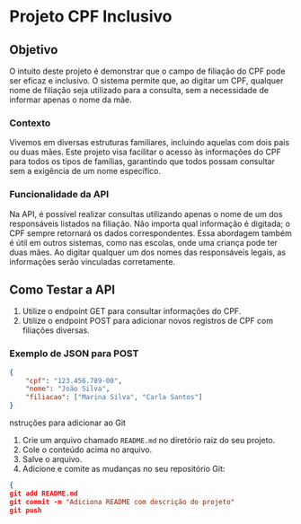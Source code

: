 # Projeto CPF Inclusivo

## Objetivo

O intuito deste projeto é demonstrar que o campo de filiação do CPF pode ser eficaz e inclusivo. O sistema permite que, ao digitar um CPF, qualquer nome de filiação seja utilizado para a consulta, sem a necessidade de informar apenas o nome da mãe.

### Contexto

Vivemos em diversas estruturas familiares, incluindo aquelas com dois pais ou duas mães. Este projeto visa facilitar o acesso às informações do CPF para todos os tipos de famílias, garantindo que todos possam consultar sem a exigência de um nome específico.

### Funcionalidade da API

Na API, é possível realizar consultas utilizando apenas o nome de um dos responsáveis listados na filiação. Não importa qual informação é digitada; o CPF sempre retornará os dados correspondentes. Essa abordagem também é útil em outros sistemas, como nas escolas, onde uma criança pode ter duas mães. Ao digitar qualquer um dos nomes das responsáveis legais, as informações serão vinculadas corretamente.

## Como Testar a API

1. Utilize o endpoint GET para consultar informações do CPF.
2. Utilize o endpoint POST para adicionar novos registros de CPF com filiações diversas.

### Exemplo de JSON para POST

```json
{
    "cpf": "123.456.789-00",
    "nome": "João Silva",
    "filiacao": ["Marina Silva", "Carla Santos"]
}
```

nstruções para adicionar ao Git

1. Crie um arquivo chamado `README.md` no diretório raiz do seu projeto.
2. Cole o conteúdo acima no arquivo.
3. Salve o arquivo.
4. Adicione e comite as mudanças no seu repositório Git:

```json
{
git add README.md
git commit -m "Adiciona README com descrição do projeto"
git push

